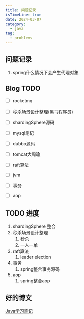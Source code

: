 ```yaml
---
title: 问题记录
isTimeLine: true
date: 2024-03-07
category:
  - java
tag:
  - problems
---
```


## 问题记录
1. spring什么情况下会产生代理对象



## Blog TODO
- [ ] rocketmq
- [ ] 秒杀场景设计整理(黑马程序员)
- [ ] shardingSphere源码
- [ ] mysql笔记
- [ ] dubbo源码
- [ ] tomcat大周瑜
- [ ] raft算法
- [ ] jvm
- [ ] 事务
- [ ] aop


## TODO 进度

1. shardingSphere 整合
2. 秒杀场景设计整理
   1. 秒杀
   2. 一人一单
3. raft算法
   1. leader election
4. 事务
   1. spring整合事务源码
5. aop
   1. spring整合aop



## 好的博文
[Java学习笔记](https://java.isture.com/deploy/mq-rabbitmq/rabbitmq-x-overview.html)